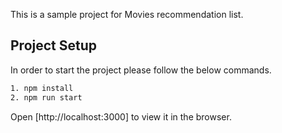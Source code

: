 This is a sample project for Movies recommendation list.

## Project Setup

In order to start the project please follow the below commands.

```sh
1. npm install
2. npm run start
```

Open [http://localhost:3000] to view it in the browser.

